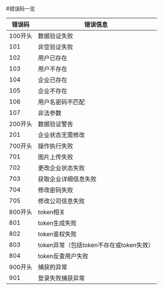 #错误码一览


| 错误码 | 错误信息 |
| --- | --- |
| 100开头 | 数据验证失败 |
| 101 | 非空验证失败 |
| 102 | 用户已存在 |
| 103 | 用户不存在 |
| 104 | 企业已存在 |
| 105 | 企业不存在 |
| 106 | 用户名密码不匹配 |
| 107 | 非法参数 |
| 200开头 | 数据验证警告 |
| 201 | 企业状态无需修改 |
| 700开头 | 操作执行失败 |
| 701 | 图片上传失败 |
| 702 | 更改企业状态失败 |
| 703 | 获取企业详细信息失败 |
| 704 | 修改密码失败 |
| 705 | 修改公司信息失败 |
| 800开头 | token相关 |
| 801 | token生成失败 |
| 802 | token鉴权失败 |
| 803 | token异常（包括token不存在或token失效） |
| 804 | token反查用户失败 |
| 900开头 | 捕获的异常 |
| 901 | 登录失败捕获异常 |


